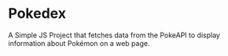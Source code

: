 # Pokedex
A Simple JS Project that fetches data from the PokeAPI to display information about Pokémon on a web page.
